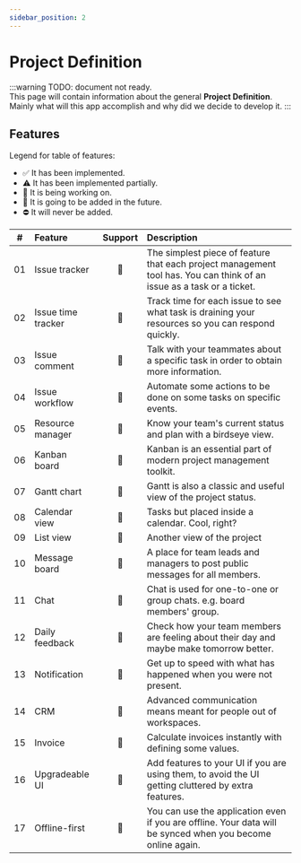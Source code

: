 ```yaml
---
sidebar_position: 2
---
```


# Project Definition

:::warning
TODO: document not ready.  
This page will contain information about the general **Project Definition**. Mainly what will this app accomplish and why did we decide to develop it.
:::

## Features

Legend for table of features:

- ✅ It has been implemented.
- ⚠️ It has been implemented partially.
- 🚧 It is being working on.
- 🔮 It is going to be added in the future.
- ⛔ It will never be added.

| #   | Feature            | Support | Description                                                                                                           |
| --- | :----------------- | :-----: | :-------------------------------------------------------------------------------------------------------------------- |
| 01  | Issue tracker      |   🚧    | The simplest piece of feature that each project management tool has. You can think of an issue as a task or a ticket. |
| 02  | Issue time tracker |   🔮    | Track time for each issue to see what task is draining your resources so you can respond quickly.                     |
| 03  | Issue comment      |   🔮    | Talk with your teammates about a specific task in order to obtain more information.                                   |
| 04  | Issue workflow     |   🔮    | Automate some actions to be done on some tasks on specific events.                                                    |
| 05  | Resource manager   |   🔮    | Know your team's current status and plan with a birdseye view.                                                        |
| 06  | Kanban board       |   🚧    | Kanban is an essential part of modern project management toolkit.                                                     |
| 07  | Gantt chart        |   🔮    | Gantt is also a classic and useful view of the project status.                                                        |
| 08  | Calendar view      |   🔮    | Tasks but placed inside a calendar. Cool, right?                                                                      |
| 09  | List view          |   🔮    | Another view of the project                                                                                           |
| 10  | Message board      |   🔮    | A place for team leads and managers to post public messages for all members.                                          |
| 11  | Chat               |   🔮    | Chat is used for one-to-one or group chats. e.g. board members' group.                                                |
| 12  | Daily feedback     |   🔮    | Check how your team members are feeling about their day and maybe make tomorrow better.                               |
| 13  | Notification       |   🔮    | Get up to speed with what has happened when you were not present.                                                     |
| 14  | CRM                |   🔮    | Advanced communication means meant for people out of workspaces.                                                      |
| 15  | Invoice            |   🔮    | Calculate invoices instantly with defining some values.                                                               |
| 16  | Upgradeable UI     |   🔮    | Add features to your UI if you are using them, to avoid the UI getting cluttered by extra features.                   |
| 17  | Offline-first      |   🔮    | You can use the application even if you are offline. Your data will be synced when you become online again.           |
